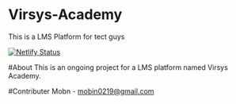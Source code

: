 # Virsys-Academy
This is a LMS Platform for tect guys

[![Netlify Status](https://api.netlify.com/api/v1/badges/247b810d-d4c2-4539-a350-c2efe3cbabe3/deploy-status)](https://app.netlify.com/sites/flamboyant-bose-773ce3/deploys)

#About
This is an ongoing project for a LMS platform  named Virsys Academy.

#Contributer
Mobn - mobin0219@gmail.com

